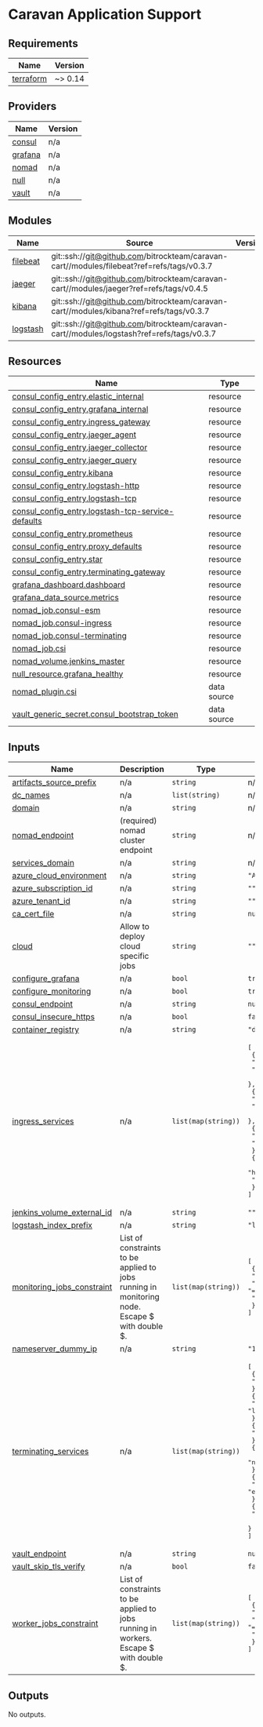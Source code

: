 # Caravan Application Support

<!-- BEGINNING OF PRE-COMMIT-TERRAFORM DOCS HOOK -->
## Requirements

| Name | Version |
|------|---------|
| <a name="requirement_terraform"></a> [terraform](#requirement\_terraform) | ~> 0.14 |

## Providers

| Name | Version |
|------|---------|
| <a name="provider_consul"></a> [consul](#provider\_consul) | n/a |
| <a name="provider_grafana"></a> [grafana](#provider\_grafana) | n/a |
| <a name="provider_nomad"></a> [nomad](#provider\_nomad) | n/a |
| <a name="provider_null"></a> [null](#provider\_null) | n/a |
| <a name="provider_vault"></a> [vault](#provider\_vault) | n/a |

## Modules

| Name | Source | Version |
|------|--------|---------|
| <a name="module_filebeat"></a> [filebeat](#module\_filebeat) | git::ssh://git@github.com/bitrockteam/caravan-cart//modules/filebeat?ref=refs/tags/v0.3.7 |  |
| <a name="module_jaeger"></a> [jaeger](#module\_jaeger) | git::ssh://git@github.com/bitrockteam/caravan-cart//modules/jaeger?ref=refs/tags/v0.4.5 |  |
| <a name="module_kibana"></a> [kibana](#module\_kibana) | git::ssh://git@github.com/bitrockteam/caravan-cart//modules/kibana?ref=refs/tags/v0.3.7 |  |
| <a name="module_logstash"></a> [logstash](#module\_logstash) | git::ssh://git@github.com/bitrockteam/caravan-cart//modules/logstash?ref=refs/tags/v0.3.7 |  |

## Resources

| Name | Type |
|------|------|
| [consul_config_entry.elastic_internal](https://registry.terraform.io/providers/hashicorp/consul/latest/docs/resources/config_entry) | resource |
| [consul_config_entry.grafana_internal](https://registry.terraform.io/providers/hashicorp/consul/latest/docs/resources/config_entry) | resource |
| [consul_config_entry.ingress_gateway](https://registry.terraform.io/providers/hashicorp/consul/latest/docs/resources/config_entry) | resource |
| [consul_config_entry.jaeger_agent](https://registry.terraform.io/providers/hashicorp/consul/latest/docs/resources/config_entry) | resource |
| [consul_config_entry.jaeger_collector](https://registry.terraform.io/providers/hashicorp/consul/latest/docs/resources/config_entry) | resource |
| [consul_config_entry.jaeger_query](https://registry.terraform.io/providers/hashicorp/consul/latest/docs/resources/config_entry) | resource |
| [consul_config_entry.kibana](https://registry.terraform.io/providers/hashicorp/consul/latest/docs/resources/config_entry) | resource |
| [consul_config_entry.logstash-http](https://registry.terraform.io/providers/hashicorp/consul/latest/docs/resources/config_entry) | resource |
| [consul_config_entry.logstash-tcp](https://registry.terraform.io/providers/hashicorp/consul/latest/docs/resources/config_entry) | resource |
| [consul_config_entry.logstash-tcp-service-defaults](https://registry.terraform.io/providers/hashicorp/consul/latest/docs/resources/config_entry) | resource |
| [consul_config_entry.prometheus](https://registry.terraform.io/providers/hashicorp/consul/latest/docs/resources/config_entry) | resource |
| [consul_config_entry.proxy_defaults](https://registry.terraform.io/providers/hashicorp/consul/latest/docs/resources/config_entry) | resource |
| [consul_config_entry.star](https://registry.terraform.io/providers/hashicorp/consul/latest/docs/resources/config_entry) | resource |
| [consul_config_entry.terminating_gateway](https://registry.terraform.io/providers/hashicorp/consul/latest/docs/resources/config_entry) | resource |
| [grafana_dashboard.dashboard](https://registry.terraform.io/providers/grafana/grafana/latest/docs/resources/dashboard) | resource |
| [grafana_data_source.metrics](https://registry.terraform.io/providers/grafana/grafana/latest/docs/resources/data_source) | resource |
| [nomad_job.consul-esm](https://registry.terraform.io/providers/hashicorp/nomad/latest/docs/resources/job) | resource |
| [nomad_job.consul-ingress](https://registry.terraform.io/providers/hashicorp/nomad/latest/docs/resources/job) | resource |
| [nomad_job.consul-terminating](https://registry.terraform.io/providers/hashicorp/nomad/latest/docs/resources/job) | resource |
| [nomad_job.csi](https://registry.terraform.io/providers/hashicorp/nomad/latest/docs/resources/job) | resource |
| [nomad_volume.jenkins_master](https://registry.terraform.io/providers/hashicorp/nomad/latest/docs/resources/volume) | resource |
| [null_resource.grafana_healthy](https://registry.terraform.io/providers/hashicorp/null/latest/docs/resources/resource) | resource |
| [nomad_plugin.csi](https://registry.terraform.io/providers/hashicorp/nomad/latest/docs/data-sources/plugin) | data source |
| [vault_generic_secret.consul_bootstrap_token](https://registry.terraform.io/providers/hashicorp/vault/latest/docs/data-sources/generic_secret) | data source |

## Inputs

| Name | Description | Type | Default | Required |
|------|-------------|------|---------|:--------:|
| <a name="input_artifacts_source_prefix"></a> [artifacts\_source\_prefix](#input\_artifacts\_source\_prefix) | n/a | `string` | n/a | yes |
| <a name="input_dc_names"></a> [dc\_names](#input\_dc\_names) | n/a | `list(string)` | n/a | yes |
| <a name="input_domain"></a> [domain](#input\_domain) | n/a | `string` | n/a | yes |
| <a name="input_nomad_endpoint"></a> [nomad\_endpoint](#input\_nomad\_endpoint) | (required) nomad cluster endpoint | `string` | n/a | yes |
| <a name="input_services_domain"></a> [services\_domain](#input\_services\_domain) | n/a | `string` | n/a | yes |
| <a name="input_azure_cloud_environment"></a> [azure\_cloud\_environment](#input\_azure\_cloud\_environment) | n/a | `string` | `"AzurePublicCloud"` | no |
| <a name="input_azure_subscription_id"></a> [azure\_subscription\_id](#input\_azure\_subscription\_id) | n/a | `string` | `""` | no |
| <a name="input_azure_tenant_id"></a> [azure\_tenant\_id](#input\_azure\_tenant\_id) | n/a | `string` | `""` | no |
| <a name="input_ca_cert_file"></a> [ca\_cert\_file](#input\_ca\_cert\_file) | n/a | `string` | `null` | no |
| <a name="input_cloud"></a> [cloud](#input\_cloud) | Allow to deploy cloud specific jobs | `string` | `""` | no |
| <a name="input_configure_grafana"></a> [configure\_grafana](#input\_configure\_grafana) | n/a | `bool` | `true` | no |
| <a name="input_configure_monitoring"></a> [configure\_monitoring](#input\_configure\_monitoring) | n/a | `bool` | `true` | no |
| <a name="input_consul_endpoint"></a> [consul\_endpoint](#input\_consul\_endpoint) | n/a | `string` | `null` | no |
| <a name="input_consul_insecure_https"></a> [consul\_insecure\_https](#input\_consul\_insecure\_https) | n/a | `bool` | `false` | no |
| <a name="input_container_registry"></a> [container\_registry](#input\_container\_registry) | n/a | `string` | `"docker.io"` | no |
| <a name="input_ingress_services"></a> [ingress\_services](#input\_ingress\_services) | n/a | `list(map(string))` | <pre>[<br>  {<br>    "host": "jaeger",<br>    "name": "jaeger-query"<br>  },<br>  {<br>    "host": "grafana",<br>    "name": "grafana-internal"<br>  },<br>  {<br>    "host": "kibana",<br>    "name": "kibana"<br>  },<br>  {<br>    "host": "prometheus",<br>    "name": "prometheus"<br>  }<br>]</pre> | no |
| <a name="input_jenkins_volume_external_id"></a> [jenkins\_volume\_external\_id](#input\_jenkins\_volume\_external\_id) | n/a | `string` | `""` | no |
| <a name="input_logstash_index_prefix"></a> [logstash\_index\_prefix](#input\_logstash\_index\_prefix) | n/a | `string` | `"logs-"` | no |
| <a name="input_monitoring_jobs_constraint"></a> [monitoring\_jobs\_constraint](#input\_monitoring\_jobs\_constraint) | List of constraints to be applied to jobs running in monitoring node. Escape $ with double $. | `list(map(string))` | <pre>[<br>  {<br>    "attribute": "${meta.nodeType}",<br>    "operator": "=",<br>    "value": "monitoring"<br>  }<br>]</pre> | no |
| <a name="input_nameserver_dummy_ip"></a> [nameserver\_dummy\_ip](#input\_nameserver\_dummy\_ip) | n/a | `string` | `"192.168.0.1"` | no |
| <a name="input_terminating_services"></a> [terminating\_services](#input\_terminating\_services) | n/a | `list(map(string))` | <pre>[<br>  {<br>    "name": "logstash-tcp"<br>  },<br>  {<br>    "name": "logstash-http"<br>  },<br>  {<br>    "name": "jaeger-query"<br>  },<br>  {<br>    "name": "grafana-internal"<br>  },<br>  {<br>    "name": "elastic-internal"<br>  },<br>  {<br>    "name": "prometheus"<br>  }<br>]</pre> | no |
| <a name="input_vault_endpoint"></a> [vault\_endpoint](#input\_vault\_endpoint) | n/a | `string` | `null` | no |
| <a name="input_vault_skip_tls_verify"></a> [vault\_skip\_tls\_verify](#input\_vault\_skip\_tls\_verify) | n/a | `bool` | `false` | no |
| <a name="input_worker_jobs_constraint"></a> [worker\_jobs\_constraint](#input\_worker\_jobs\_constraint) | List of constraints to be applied to jobs running in workers. Escape $ with double $. | `list(map(string))` | <pre>[<br>  {<br>    "attribute": "${meta.nodeType}",<br>    "operator": "=",<br>    "value": "worker"<br>  }<br>]</pre> | no |

## Outputs

No outputs.
<!-- END OF PRE-COMMIT-TERRAFORM DOCS HOOK -->

